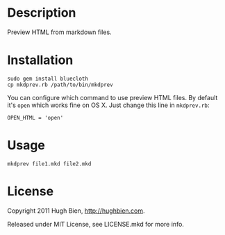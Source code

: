 Description
===========

Preview HTML from markdown files.

Installation
============

    sudo gem install bluecloth
    cp mkdprev.rb /path/to/bin/mkdprev

You can configure which command to use preview HTML files.  By default it's 
`open` which works fine on OS X.  Just change this line in `mkdprev.rb`:

    OPEN_HTML = 'open'

Usage
=====

    mkdprev file1.mkd file2.mkd

License
=======

Copyright 2011 Hugh Bien, http://hughbien.com.

Released under MIT License, see LICENSE.mkd for more info.

